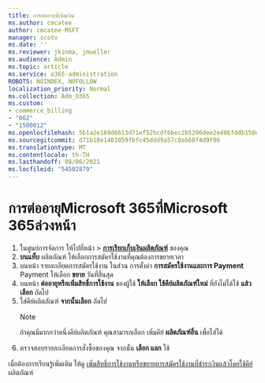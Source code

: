 ```yaml
---
title: การต่ออายุที่เติมเงิน
ms.author: cmcatee
author: cmcatee-MSFT
manager: scotv
ms.date: ''
ms.reviewer: jkinma, jmueller
ms.audience: Admin
ms.topic: article
ms.service: o365-administration
ROBOTS: NOINDEX, NOFOLLOW
localization_priority: Normal
ms.collection: Adm_O365
ms.custom:
- commerce_billing
- "662"
- "1500012"
ms.openlocfilehash: 5b1a2e169d6613d71ef52bcdf6bec2b5206dee2e486fddb150dd288d402a855f
ms.sourcegitcommit: d71b18e1403859fbfc45ddd9a57c8ab68f4d9f96
ms.translationtype: MT
ms.contentlocale: th-TH
ms.lasthandoff: 08/06/2021
ms.locfileid: "54502879"
---
```

# <a name="prepaid-microsoft-365-renewal"></a>การต่ออายุMicrosoft 365ที่Microsoft 365ล่วงหน้า

1. ในศูนย์การจัดการ ให้ไปที่หน้า \> **[การเรียกเก็บเงินผลิตภัณฑ์](https://go.microsoft.com/fwlink/p/?linkid=842054)** ของคุณ
2. **บนแท็บ** ผลิตภัณฑ์ ให้เลือกการสมัครใช้งานที่คุณต้องการขยายเวลา
3. บนหน้า รายละเอียดการสมัครใช้งาน ในส่วน การตั้งค่า **การสมัครใช้งานและการ Payment** Payment ให้เลือก **ขยาย** วันที่สิ้นสุด
4. บนหน้า **ต่ออายุหรือเพิ่มสิทธิ์การใช้งาน** ของผู้ใช้ **ให้เลือก ใช้คีย์ผลิตภัณฑ์ใหม่** ที่ยังไม่ได้ใช้ **แล้วเลือก** ถัดไป
5. ใส่คีย์ผลิตภัณฑ์ **จากนั้นเลือก** ถัดไป
    > [!NOTE]
    > ถ้าคุณมีมากกว่าหนึ่งคีย์ผลิตภัณฑ์ คุณสามารถเลือก เพิ่มคีย์ **ผลิตภัณฑ์อื่น** เพื่อใส่ได้
6. ตรวจสอบรายละเอียดการสั่งซื้อของคุณ จากนั้น **เลือก แลก** ใช้

เมื่อต้องการเรียนรู้เพิ่มเติม ให้ดู [เพิ่มสิทธิ์การใช้งานหรือขยายการสมัครใช้งานที่ชําระเงินแล้วโดยใช้คีย์](/microsoft-365/commerce/licenses/add-licenses-using-product-key)ผลิตภัณฑ์